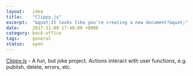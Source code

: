 ```yaml
---
layout:   idea
title:    "Clippy.js"
excerpt:  "&quot;It looks like you're creating a new document?&quot;"
date:     2017-11-09 17:48:00 +0000
category: back-office
tags:     general
status:   open
---
```


[Clippy.js](http://www.smore.com/clippy-js) - A fun, but joke project. Actions interact with user functions, e.g. publish, delete, errors, etc.
